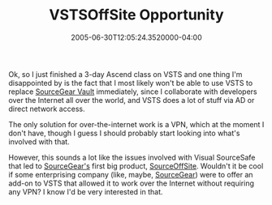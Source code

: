 ﻿---
title: VSTSOffSite Opportunity
date: "2005-06-30T12:05:24.3520000-04:00"
description: Ok, so I just finished a 3-day Ascend class on VSTS and one thing
featuredImage: /img/default-post-image.jpg
---

Ok, so I just finished a 3-day Ascend class on VSTS and one thing I'm disappointed by is the fact that I most likely won't be able to use VSTS to replace [SourceGear Vault](http://sourcegear.com/vault/index.html) immediately, since I collaborate with developers over the Internet all over the world, and VSTS does a lot of stuff via AD or direct network access.

The only solution for over-the-internet work is a VPN, which at the moment I don't have, though I guess I should probably start looking into what's involved with that.

However, this sounds a lot like the issues involved with Visual SourceSafe that led to [SourceGear's](http://sourcegear.com/) first big product, [SourceOffSite](http://sourcegear.com/sos/index.html). Wouldn't it be cool if some enterprising company (like, maybe, [SourceGear](http://sourcegear.com/)) were to offer an add-on to VSTS that allowed it to work over the Internet without requiring any VPN? I know I'd be very interested in that.

